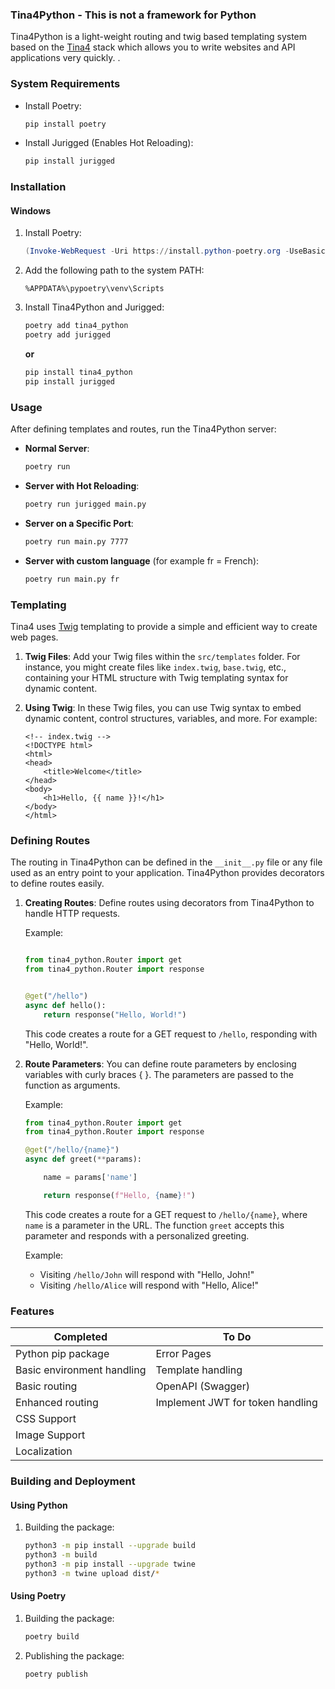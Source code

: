 ### Tina4Python - This is not a framework for Python

Tina4Python is a light-weight routing and twig based templating system based on the [Tina4](https://github.com/tina4stack/tina4-php) stack which allows you to write websites and API applications very quickly.
.
### System Requirements

- Install Poetry:
  ```bash
  pip install poetry
  ```

- Install Jurigged (Enables Hot Reloading):
  ```bash
  pip install jurigged
  ```

### Installation

#### Windows

1. Install Poetry:
    ```powershell
    (Invoke-WebRequest -Uri https://install.python-poetry.org -UseBasicParsing).Content | py -
    ```

2. Add the following path to the system PATH:
   ```
   %APPDATA%\pypoetry\venv\Scripts
   ```

3. Install Tina4Python and Jurigged:
   ```bash
   poetry add tina4_python
   poetry add jurigged
   ```

   **or**

   ```bash
   pip install tina4_python
   pip install jurigged
   ```

### Usage

After defining templates and routes, run the Tina4Python server:

- **Normal Server**:
  ```bash
  poetry run
  ```

- **Server with Hot Reloading**:
  ```bash
  poetry run jurigged main.py
  ```

- **Server on a Specific Port**:
  ```bash
  poetry run main.py 7777
  ```
  
- **Server with custom language** (for example fr = French):
  ```bash
  poetry run main.py fr
  ```

### Templating


Tina4 uses [Twig](https://twig.symfony.com/) templating to provide a simple and efficient way to create web pages.

1. **Twig Files**: Add your Twig files within the `src/templates` folder. For instance, you might create files like `index.twig`, `base.twig`, etc., containing your HTML structure with Twig templating syntax for dynamic content.

2. **Using Twig**: In these Twig files, you can use Twig syntax to embed dynamic content, control structures, variables, and more. For example:

   ```twig
   <!-- index.twig -->
   <!DOCTYPE html>
   <html>
   <head>
       <title>Welcome</title>
   </head>
   <body>
       <h1>Hello, {{ name }}!</h1>
   </body>
   </html>
   ```

### Defining Routes


The routing in Tina4Python can be defined in the `__init__.py` file or any file used as an entry point to your application. Tina4Python provides decorators to define routes easily.

1. **Creating Routes**: Define routes using decorators from Tina4Python to handle HTTP requests.

    Example:
    ```python

   from tina4_python.Router import get
   from tina4_python.Router import response


    @get("/hello")
    async def hello():
        return response("Hello, World!")
    ```

    This code creates a route for a GET request to `/hello`, responding with "Hello, World!".



2. **Route Parameters**: You can define route parameters by enclosing variables with curly braces {   }. The parameters are passed to the function as arguments.

    Example:
    ```python
    from tina4_python.Router import get
    from tina4_python.Router import response

    @get("/hello/{name}")
    async def greet(**params):
   
        name = params['name']
   
        return response(f"Hello, {name}!")
    ```

    This code creates a route for a GET request to `/hello/{name}`, where `name` is a parameter in the URL. The function `greet` accepts this parameter and responds with a personalized greeting.

    Example:
    - Visiting `/hello/John` will respond with "Hello, John!"
    - Visiting `/hello/Alice` will respond with "Hello, Alice!"
   

### Features
| Completed                  | To Do                            |
|----------------------------|----------------------------------|
| Python pip package         | Error Pages                      |
| Basic environment handling | Template handling                |
| Basic routing              | OpenAPI (Swagger)                |
| Enhanced routing           | Implement JWT for token handling |
| CSS Support                |                                  |
| Image Support              |                                  |
| Localization               |                                  |

### Building and Deployment

#### Using Python

1. Building the package:
    ```bash
    python3 -m pip install --upgrade build
    python3 -m build
    python3 -m pip install --upgrade twine
    python3 -m twine upload dist/*
    ```

#### Using Poetry

1. Building the package:
    ```bash
    poetry build
    ```

2. Publishing the package:
    ```bash
    poetry publish
    ```

